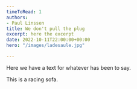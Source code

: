 ```yaml
---
timeToRead: 1
authors:
- Paul Linssen
title: We don't pull the plug
excerpt: here the excerpt
date: 2022-10-11T22:00:00+00:00
hero: "/images/ladesaule.jpg"

---
```

Here we have a text for whatever has been to say.

This is a racing sofa.